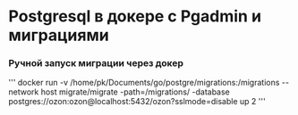 # Postgresql в докере c Pgadmin и миграциями


### Ручной запуск миграции через докер
'''
docker run -v /home/pk/Documents/go/postgre/migrations:/migrations --network host migrate/migrate -path=/migrations/ -database postgres://ozon:ozon@localhost:5432/ozon?sslmode=disable up 2
'''
